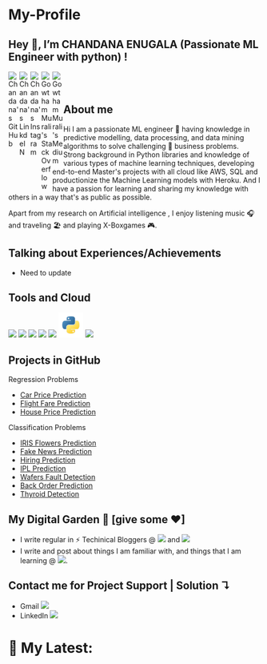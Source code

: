 # My-Profile
Hey 👋, I’m **CHANDANA ENUGALA** (Passionate ML Engineer with python) !
-------------------------------------------------------------------------
<a href="https://github.com/muralispaiitm">
<img align="left" alt="Chandana's GitHub" width="22px" src="http://cdn.onlinewebfonts.com/svg/img_326384.png" />
</a>
<a href="https://www.linkedin.com/in/gowtham-miryala-1b6aa826/">
<img align="left" alt="Chandana's LinkdeIN" width="22px" src="https://cdn.jsdelivr.net/npm/simple-icons@v3/icons/linkedin.svg" />
</a>
<a href="https://www.instagram.com/">
  <img align="left" alt="Chandana's Instagram" width="22px" src="https://cdn.jsdelivr.net/npm/simple-icons@v3/icons/instagram.svg" />
</a>
<a href="https://stackoverflow.com/">
  <img align="left" alt="Gowtham Murali's StackOverflow" width="22px" src="https://cdn.jsdelivr.net/npm/simple-icons@v3/icons/stackoverflow.svg" />
</a>
<a href="https://medium.com/">
  <img align="left" alt="Gowtham Murali's Medium" width="22px" src="https://cdn.jsdelivr.net/npm/simple-icons@v3/icons/medium.svg" />
</a>
<br />
<br />


**About me**
------------
Hi I am a passionate ML engineer 👨 having knowledge in predictive modelling, data processing, and data mining algorithms to solve challenging 🚀 business problems. Strong background in Python libraries and knowledge of various types of machine learning techniques, developing end-to-end Master's projects with all cloud like AWS, SQL and productionize the Machine Learning models with Heroku. And I have a passion for learning and sharing my knowledge with others in a way that's as public as possible.

Apart from my research on Artificial intelligence , I enjoy listening music 🎧 and traveling 🏖️ and playing X-Boxgames 🎮.


**Talking about Experiences/Achievements**
------------------------------------------
- Need to update


**Tools and Cloud**
-------------------
<code><img height="20" src="https://raw.githubusercontent.com/aniruddhachoudhury/Credit-Risk-Model/master/1024px-Microsoft_Azure_Logo.svg.png"></code>
<code><img height="20" src="https://github.com/aniruddhachoudhury/Credit-Risk-Model/blob/master/Pytorch_logo.png"></code>
<code><img height="50" src="https://github.com/aniruddhachoudhury/Credit-Risk-Model/blob/master/logo.png"></code>
<code><img height="30" src="https://github.com/aniruddhachoudhury/Credit-Risk-Model/blob/master/social_default-1d3b50b1eba4c2b06244425ff0c49570.jpg"></code>
<code><img height="30" src="https://github.com/aniruddhachoudhury/Credit-Risk-Model/blob/master/horizontal-logo-monochromatic-white.png"></code>
<code><img height="50" src="https://raw.githubusercontent.com/github/explore/80688e429a7d4ef2fca1e82350fe8e3517d3494d/topics/python/python.png"></code>
<code><img height="40" src="https://github.com/aniruddhachoudhury/Credit-Risk-Model/blob/master/hM6lnfw8_400x400.jpg"></code>

**Projects in GitHub**
--------------------------------
Regression Problems
- [Car Price Prediction](https://github.com/chandanareddy-enugala/Car_Price_Prediction)
- [Flight Fare Prediction](https://github.com/chandanareddy-enugala/Flight_Fare_Prediction)
- [House Price Prediction](https://github.com/chandanareddy-enugala/House_Price_Prediction)

Classification Problems
- [IRIS Flowers Prediction](https://github.com/chandanareddy-enugala/IRIS_Flowers_Prediction)
- [Fake News Prediction](https://github.com/chandanareddy-enugala/Fake_News_Prediction)
- [Hiring Prediction](https://github.com/chandanareddy-enugala/Hiring_Prediction)
- [IPL Prediction](https://github.com/chandanareddy-enugala/IPL_Match_Prediction)
- [Wafers Fault Detection](https://github.com/chandanareddy-enugala/Wafers_Fault_Detection)
- [Back Order Prediction](https://github.com/chandanareddy-enugala/Back_Order_Prediction)
- [Thyroid Detection](https://github.com/chandanareddy-enugala/Thyroid_Detection_Project)


**My Digital Garden 🌱** [give some ♥]
--------------------------------------------
- I write regular in ⚡️ Techinical Bloggers @ [<code><img height="10" src="https://cdn.inblog.in/user/assets/img/logo.png"></code>](https://inblog.in/) and [<code><img height="20" src="https://cdn.jsdelivr.net/npm/simple-icons@v3/icons/medium.svg"></code>](https://medium.com/)
- I write and post about things I am familiar with, and things that I am learning @ [<code><img height="20" src="https://cdn.jsdelivr.net/npm/simple-icons@v3/icons/linkedin.svg"></code>](https://www.linkedin.com/in/chandana-enugala-6bb102135/). 


**Contact me for Project Support | Solution** ↴ 
-----------------------------------------------
- Gmail [<code><img height="20" src="https://image.similarpng.com/thumbnail/2020/12/Gmail-logo-design-on-transparent-background-PNG.png"></code>](chandanareddy758@gmail.com)
- LinkedIn [<code><img height="20" src="https://cdn.jsdelivr.net/npm/simple-icons@v3/icons/linkedin.svg"></code>](https://www.linkedin.com/in/chandana-enugala-6bb102135/)

📕 My Latest:
=============

<!---
Note
- 🔭 I’m currently working on ...
- 🌱 I’m currently learning ...
- 👯 I’m looking to collaborate on ...
- 🤔 I’m looking for help with ...
- 💬 Ask me about ...
- 📫 How to reach me: ...
- 😄 Pronouns: ...
- ⚡ Fun fact: ...
--->
